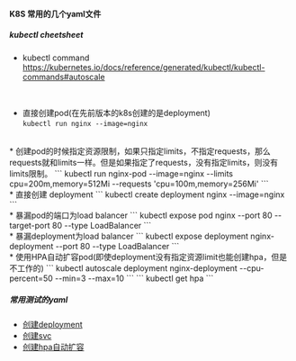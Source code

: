 #### K8S 常用的几个yaml文件

##### kubectl cheetsheet

* kubectl command   
  https://kubernetes.io/docs/reference/generated/kubectl/kubectl-commands#autoscale
<br />

* 直接创建pod(在先前版本的k8s创建的是deployment)  
   ``` kubectl run nginx --image=nginx ```
<br />
* 创建pod的时候指定资源限制，如果只指定limits，不指定requests，那么requests就和limits一样。但是如果指定了requests，没有指定limits，则没有limits限制。  
  ``` kubectl run nginx-pod --image=nginx --limits cpu=200m,memory=512Mi --requests 'cpu=100m,memory=256Mi' ```
<br />
* 直接创建 deployment  
  ``` kubectl create deployment nginx --image=nginx ```
<br />
* 暴漏pod的端口为load balancer  
  ``` kubectl expose pod nginx --port 80 --target-port 80 --type LoadBalancer ```
<br />
* 暴漏deployment为load balancer  
  ``` kubectl expose deployment nginx-deployment --port 80 --type LoadBalancer ```
<br />
* 使用HPA自动扩容pod(即使deployment没有指定资源limit也能创建hpa，但是不工作的)  
  ``` kubectl autoscale deployment nginx-deployment --cpu-percent=50 --min=3 --max=10 ```
  ``` kubectl get hpa ```

##### 常用测试的yaml

* [创建deployment](nginx-dep.yaml)
* [创建svc](nginx-dep-svc.yaml)
* [创建hpa自动扩容](nginx-dep-hpa.yaml)
  